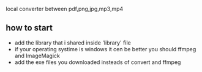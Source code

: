 local converter between  pdf,png,jpg,mp3,mp4 
## how to start 
- add the library that i shared inside 'library' file 
- if your operating systime is windows it cen be better you should ffmpeg and ImageMagick
-  add the exe files you downloaded insteads of convert and ffmpeg
 
